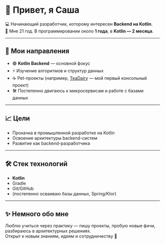 # 👋 Привет, я Саша  

💻 Начинающий разработчик, которому интересен **Backend на Kotlin**.  
📌 Мне 21 год. В программировании около **1 года**, в **Kotlin — 2 месяца**.  

---

## 🚀 Мои направления
- 🟣 **Kotlin Backend** — основной фокус  
- ⚡ Изучение алгоритмов и структур данных  
- ☕ Pet-проекты (например, [TeaDairy](https://github.com/pro1000Alex101010101101010001101/TeaDairy) — мой первый консольный проект)  
- 🛠 Постепенно двигаюсь к микросервисам и работе с базами данных  

---

## 📈 Цели
- Прокачка в промышленной разработке на Kotlin  
- Освоение архитектуры backend-систем  
- Развитие как backend-разработчика  

---

## 🛠 Стек технологий
- **Kotlin**  
- Gradle  
- Git/GitHub  
- (постепенно осваиваю базы данных, Spring/Ktor)  

---

## ✨ Немного обо мне
Люблю учиться через практику — пишу проекты, пробую новые фичи, разбираюсь в архитектурных решениях.  
Открыт к новым знаниям, идеям и сотрудничеству 🚀
